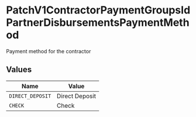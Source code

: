 # PatchV1ContractorPaymentGroupsIdPartnerDisbursementsPaymentMethod

Payment method for the contractor


## Values

| Name             | Value            |
| ---------------- | ---------------- |
| `DIRECT_DEPOSIT` | Direct Deposit   |
| `CHECK`          | Check            |